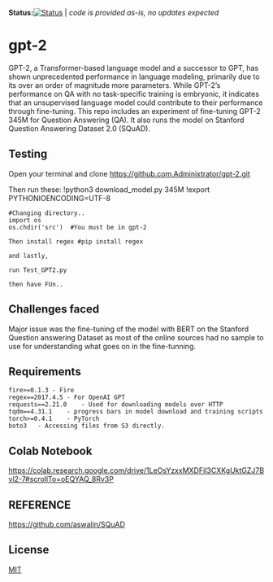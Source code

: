 **Status:**[![Status](https://img.shields.io/badge/Updates-Completed-skirretgreen)](https://github.com/openai/gpt-2)      | *code is provided as-is, no updates expected*

# gpt-2

GPT-2, a Transformer-based language model and a successor to GPT, has shown unprecedented performance in language modeling, primarily due to its over an order of magnitude more parameters. While GPT-2’s performance on QA with no task-specific training is embryonic, it indicates that an unsupervised language model could contribute to their performance through fine-tuning.
    This repo includes an experiment of fine-tuning GPT-2 345M for Question Answering (QA). It also runs the model on Stanford Question Answering Dataset 2.0 (SQuAD).

## Testing

Open your terminal and clone https://github.com.Adminixtrator/gpt-2.git

Then run these:
    !python3 download_model.py 345M
    !export PYTHONIOENCODING=UTF-8
    
    #Changing directory..
    import os
    os.chdir('src')  #You must be in gpt-2
    
    Then install regex #pip install regex
    
    and lastly,
    
    run Test_GPT2.py 
    
    then have FUn..

## Challenges faced

Major issue was the fine-tuning of the model with BERT on the Stanford Question answering Dataset as most of the online sources had no sample to use for understanding what goes on in the fine-tunning. 

## Requirements

    fire>=0.1.3 - Fire 
    regex==2017.4.5 - For OpenAI GPT
    requests==2.21.0    - Used for downloading models over HTTP 
    tqdm==4.31.1    - progress bars in model download and training scripts
    torch>=0.4.1    - PyTorch
    boto3   - Accessing files from S3 directly.

## Colab Notebook

https://colab.research.google.com/drive/1LeOsYzxxMXDFiI3CXKgUktGZJ7Bvl2-7#scrollTo=oEQYAQ_8Rv3P

## REFERENCE

https://github.com/aswalin/SQuAD


## License

[MIT](./LICENSE)
